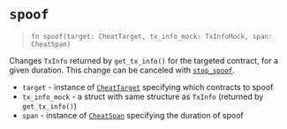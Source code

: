 # `spoof`

> `fn spoof(target: CheatTarget, tx_info_mock: TxInfoMock, span: CheatSpan)`

Changes `TxInfo` returned by `get_tx_info()` for the targeted contract, for a given duration.
This change can be canceled with [`stop_spoof`](./stop_spoof.md).

- `target` - instance of [`CheatTarget`](../cheat_target.md) specifying which contracts to spoof
- `tx_info_mock` - a struct with same structure as `TxInfo` (returned by `get_tx_info()`)
- `span` - instance of [`CheatSpan`](../cheat_span.md) specifying the duration of spoof
